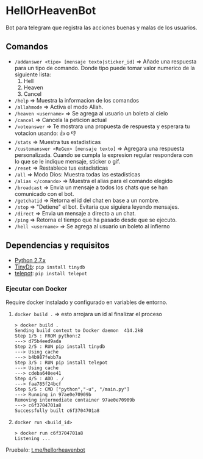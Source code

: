# HellOrHeavenBot

Bot para telegram que registra las acciones buenas y malas de los usuarios.

## Comandos

- `/addanswer <tipo> [mensaje texto|sticker_id]` => Añade una respuesta para un tipo de comando. Donde tipo puede tomar valor numerico de la siguiente lista:
  1. Hell
  2. Heaven
  3. Cancel
- `/help` => Muestra la informacion de los comandos
- `/allahmode` => Activa el modo Allah.
- `/heaven <username>` => Se agrega al usuario un boleto al cielo
- `/cancel` => Cancela la peticion actual
- `/voteanswer` => Te mostrara una propuesta de respuesta y esperara tu votacion usando: 👍 o 👎
- `/stats` => Muestra tus estadisticas
- `/customanswer <ReGex> [mensaje texto]` => Agregara una respuesta personalizada. Cuando se cumpla la expresion regular respondera con lo que se le indique mensaje, sticker o gif.
- `/reset` => Restablece tus estadisticas
- `/all` => Modo Dios: Muestra todas las estadisticas
- `/alias </comando>` => Muestra el alias para el comando elegido
- `/broadcast` => Envia un mensaje a todos los chats que se han comunicado con el bot.
- `/getchatid` => Retorna el id del chat en base a un nombre.
- `/stop` => "Detiene" el bot. Evitaria que siguiera leyendo mensajes.
- `/direct` => Envia un mensaje a directo a un chat.
- `/ping` => Retorna el tiempo que ha pasado desde que se ejecuto.
- `/hell <username>` => Se agrega al usuario un boleto al infierno

## Dependencias y requisitos

- [Python 2.7.x][4]
- [TinyDb][2]: `pip install tinydb`
- [telepot][3]: `pip install telepot`

### Ejecutar con Docker

Require docker instalado y configurado en variables de entorno.

1. `docker build .` => esto arrojara un id al finalizar el proceso

   ```
   > docker build .
   Sending build context to Docker daemon  414.2kB
   Step 1/5 : FROM python:2
   ---> d75b4eed9ada
   Step 2/5 : RUN pip install tinydb
   ---> Using cache
   ---> b4b987febb7a
   Step 3/5 : RUN pip install telepot
   ---> Using cache
   ---> cdeba640ee41
   Step 4/5 : ADD . /
   ---> faa785f24bcf
   Step 5/5 : CMD ["python","-u", "/main.py"]
   ---> Running in 97ae0e70909b
   Removing intermediate container 97ae0e70909b
   ---> c6f3704701a8
   Successfully built c6f3704701a8
   ```

2. `docker run <build_id>`

   ```
   > docker run c6f3704701a8
   Listening ...
   ```

Pruebalo: [t.me/hellorheavenbot][1]

[1]: https://t.me/hellorheavenbot
[2]: https://tinydb.readthedocs.io/en/latest/getting-started.html#installing-tinydb
[3]: https://telepot.readthedocs.io/en/latest/
[4]: https://www.python.org/downloads/release/python-278/#download
